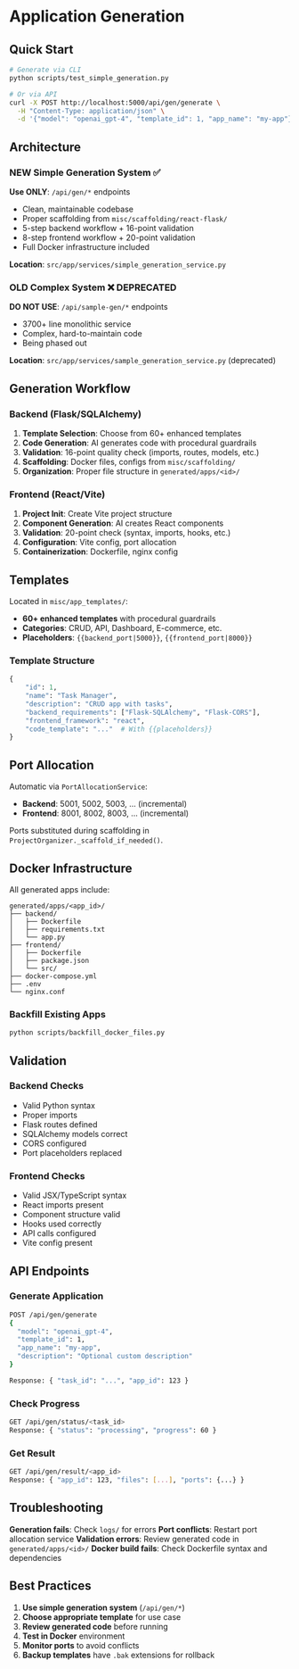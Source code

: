 # Application Generation

## Quick Start

```bash
# Generate via CLI
python scripts/test_simple_generation.py

# Or via API
curl -X POST http://localhost:5000/api/gen/generate \
  -H "Content-Type: application/json" \
  -d '{"model": "openai_gpt-4", "template_id": 1, "app_name": "my-app"}'
```

## Architecture

### NEW Simple Generation System ✅

**Use ONLY**: `/api/gen/*` endpoints
- Clean, maintainable codebase
- Proper scaffolding from `misc/scaffolding/react-flask/`
- 5-step backend workflow + 16-point validation
- 8-step frontend workflow + 20-point validation
- Full Docker infrastructure included

**Location**: `src/app/services/simple_generation_service.py`

### OLD Complex System ❌ DEPRECATED

**DO NOT USE**: `/api/sample-gen/*` endpoints
- 3700+ line monolithic service
- Complex, hard-to-maintain code
- Being phased out

**Location**: `src/app/services/sample_generation_service.py` (deprecated)

## Generation Workflow

### Backend (Flask/SQLAlchemy)
1. **Template Selection**: Choose from 60+ enhanced templates
2. **Code Generation**: AI generates code with procedural guardrails
3. **Validation**: 16-point quality check (imports, routes, models, etc.)
4. **Scaffolding**: Docker files, configs from `misc/scaffolding/`
5. **Organization**: Proper file structure in `generated/apps/<id>/`

### Frontend (React/Vite)
1. **Project Init**: Create Vite project structure
2. **Component Generation**: AI creates React components
3. **Validation**: 20-point check (syntax, imports, hooks, etc.)
4. **Configuration**: Vite config, port allocation
5. **Containerization**: Dockerfile, nginx config

## Templates

Located in `misc/app_templates/`:
- **60+ enhanced templates** with procedural guardrails
- **Categories**: CRUD, API, Dashboard, E-commerce, etc.
- **Placeholders**: `{{backend_port|5000}}`, `{{frontend_port|8000}}`

### Template Structure
```python
{
    "id": 1,
    "name": "Task Manager",
    "description": "CRUD app with tasks",
    "backend_requirements": ["Flask-SQLAlchemy", "Flask-CORS"],
    "frontend_framework": "react",
    "code_template": "..."  # With {{placeholders}}
}
```

## Port Allocation

Automatic via `PortAllocationService`:
- **Backend**: 5001, 5002, 5003, ... (incremental)
- **Frontend**: 8001, 8002, 8003, ... (incremental)

Ports substituted during scaffolding in `ProjectOrganizer._scaffold_if_needed()`.

## Docker Infrastructure

All generated apps include:
```
generated/apps/<app_id>/
├── backend/
│   ├── Dockerfile
│   ├── requirements.txt
│   └── app.py
├── frontend/
│   ├── Dockerfile
│   ├── package.json
│   └── src/
├── docker-compose.yml
├── .env
└── nginx.conf
```

### Backfill Existing Apps
```bash
python scripts/backfill_docker_files.py
```

## Validation

### Backend Checks
- Valid Python syntax
- Proper imports
- Flask routes defined
- SQLAlchemy models correct
- CORS configured
- Port placeholders replaced

### Frontend Checks
- Valid JSX/TypeScript syntax
- React imports present
- Component structure valid
- Hooks used correctly
- API calls configured
- Vite config present

## API Endpoints

### Generate Application
```bash
POST /api/gen/generate
{
  "model": "openai_gpt-4",
  "template_id": 1,
  "app_name": "my-app",
  "description": "Optional custom description"
}

Response: { "task_id": "...", "app_id": 123 }
```

### Check Progress
```bash
GET /api/gen/status/<task_id>
Response: { "status": "processing", "progress": 60 }
```

### Get Result
```bash
GET /api/gen/result/<app_id>
Response: { "app_id": 123, "files": [...], "ports": {...} }
```

## Troubleshooting

**Generation fails**: Check `logs/` for errors
**Port conflicts**: Restart port allocation service
**Validation errors**: Review generated code in `generated/apps/<id>/`
**Docker build fails**: Check Dockerfile syntax and dependencies

## Best Practices

1. **Use simple generation system** (`/api/gen/*`)
2. **Choose appropriate template** for use case
3. **Review generated code** before running
4. **Test in Docker** environment
5. **Monitor ports** to avoid conflicts
6. **Backup templates** have `.bak` extensions for rollback
